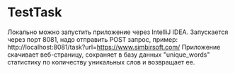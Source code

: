 # TestTask
Локально можно запустить приложение через IntelliJ IDEA.
Запускается через порт 8081, надо отправить POST запрос, пример:
http://localhost:8081/task?url=https://www.simbirsoft.com/
Приложение скачивает веб-страницу, сохраняет в базу данных "unique_words" статистику по количеству уникальных слов и возвращает ее.
